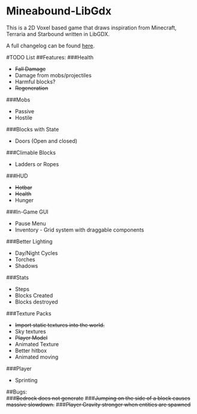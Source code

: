 # Mineabound-LibGdx

This is a 2D Voxel based game that draws inspiration from Minecraft, Terraria and Starbound written in LibGDX.

A full changelog can be found [here](CHANGELOG.md).


#TODO List
##Features:
###Health 
* ~~Fall Damage~~  
* Damage from mobs/projectiles
* Harmful blocks?
* ~~Regeneration~~  

###Mobs
* Passive  
* Hostile

###Blocks with State
  * Doors (Open and closed)
	
###Climable Blocks
  * Ladders or Ropes
  
###HUD
  * ~~Hotbar~~
  * ~~Health~~
  * Hunger
  
###In-Game GUI
  * Pause Menu
  * Inventory - Grid system with draggable components
	
###Better Lighting
  * Day/Night Cycles
  * Torches
  * Shadows

###Stats
  * Steps
  * Blocks Created
  * Blocks destroyed
  
###Texture Packs
  * ~~Import static textures into the world.~~
  * Sky textures
  * ~~Player Model~~
  * Animated Texture
  * Better hitbox
  * Animated moving
  
###Player
  * Sprinting

##Bugs:  
###~~Bedrock does not generate~~
###~~Jumping on the side of a block causes massive slowdown.~~
###~~Player Gravity stronger when entities are spawned~~	


